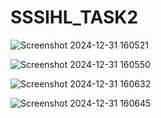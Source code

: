 # SSSIHL_TASK2



![Screenshot 2024-12-31 160521](https://github.com/user-attachments/assets/a730921f-667b-4600-af18-f0011d48a750)




![Screenshot 2024-12-31 160550](https://github.com/user-attachments/assets/20f6a863-567c-462e-90c4-c7859fe3f118)




![Screenshot 2024-12-31 160632](https://github.com/user-attachments/assets/e52be53f-8cb8-4618-80b1-9fec28bdc91a)




![Screenshot 2024-12-31 160645](https://github.com/user-attachments/assets/fa5c70e2-1f49-4a76-98b4-f1fd5e014e01)
